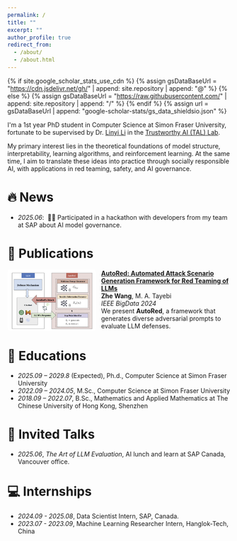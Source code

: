 ```yaml
---
permalink: /
title: ""
excerpt: ""
author_profile: true
redirect_from: 
  - /about/
  - /about.html
---
```


{% if site.google_scholar_stats_use_cdn %}
{% assign gsDataBaseUrl = "https://cdn.jsdelivr.net/gh/" | append: site.repository | append: "@" %}
{% else %}
{% assign gsDataBaseUrl = "https://raw.githubusercontent.com/" | append: site.repository | append: "/" %}
{% endif %}
{% assign url = gsDataBaseUrl | append: "google-scholar-stats/gs_data_shieldsio.json" %}

<span class='anchor' id='about-me'></span>
I'm a 1st year PhD student in Computer Science at Simon Fraser University, fortunate to be supervised by Dr. [Linyi Li](https://cs.sfu.ca/~linyi/) in the [Trustworthy AI (TAL) Lab](https://sfu-tai.github.io/). 

My primary interest lies in the theoretical foundations of model structure, interpretability, learning algorithms, and reinforcement learning. At the same time, I aim to translate these ideas into practice through socially responsible AI, with applications in red teaming, safety, and AI governance.

# 🔥 News
- *2025.06*: &nbsp;🎉🎉 Participated in a hackathon with developers from my team at SAP about AI model governance. 

# 📝 Publications 

<div style="display:flex;gap:12px;align-items:flex-start;">
  <img src="../images/autored.png" alt="AutoRed" style="width:200px;border-radius:6px;object-fit:cover;">
  <div>
    <strong><a href="https://ieeexplore.ieee.org/abstract/document/10825267" target="_blank">AutoRed: Automated Attack Scenario Generation Framework for Red Teaming of LLMs</a></strong><br>
    <strong>Zhe Wang</strong>, M. A. Tayebi<br>
    <em>IEEE BigData 2024</em><br>
    We present <strong>AutoRed</strong>, a framework that generates diverse adversarial prompts to evaluate LLM defenses.
  </div>
</div>


<!-- # 🎖 Honors and Awards
- *2017.10* **First Prize**, Zhoushan division of the Zhejiang Provincial High School Mathematics Olympiad. -->

# 📖 Educations
- *2025.09 – 2029.8* (Expected), Ph.d., Computer Science at Simon Fraser University
- *2022.09 – 2024.05*, M.Sc., Computer Science at Simon Fraser University
- *2018.09 – 2022.07*, B.Sc., Mathematics and Applied Mathematics at The Chinese University of Hong Kong, Shenzhen

# 💬 Invited Talks
- *2025.06*, _The Art of LLM Evaluation_, AI lunch and learn at SAP Canada, Vancouver office. 

# 💻 Internships
- *2024.09 - 2025.08*, Data Scientist Intern, SAP, Canada.
- *2023.07 - 2023.09*, Machine Learning Researcher Intern, Hanglok-Tech, China
